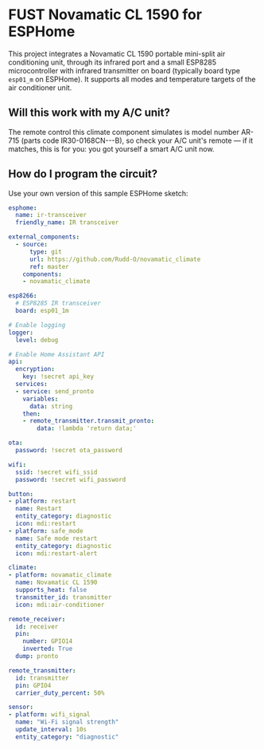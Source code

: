 # FUST Novamatic CL 1590 for ESPHome

This project integrates a Novamatic CL 1590 portable mini-split
air conditioning unit, through its infrared port and a small
ESP8285 microcontroller with infrared transmitter on board
(typically board type `esp01_m` on ESPHome).  It supports all
modes and temperature targets of the air conditioner unit.

## Will this work with my A/C unit?

The remote control this climate component simulates is model
number AR-715 (parts code IR30-0168CN---B), so check your
A/C unit's remote — if it matches, this is for you: you got
yourself a smart A/C unit now.

## How do I program the circuit?

Use your own version of this sample ESPHome sketch:

```yaml
esphome:
  name: ir-transceiver
  friendly_name: IR transceiver

external_components:
  - source:
      type: git
      url: https://github.com/Rudd-O/novamatic_climate
      ref: master
    components:
    - novamatic_climate

esp8266:
  # ESP8285 IR transceiver
  board: esp01_1m

# Enable logging
logger:
  level: debug

# Enable Home Assistant API
api:
  encryption:
    key: !secret api_key
  services:
  - service: send_pronto
    variables:
      data: string
    then:
    - remote_transmitter.transmit_pronto:
        data: !lambda 'return data;'

ota:
  password: !secret ota_password

wifi:
  ssid: !secret wifi_ssid
  password: !secret wifi_password

button:
- platform: restart
  name: Restart
  entity_category: diagnostic
  icon: mdi:restart
- platform: safe_mode
  name: Safe mode restart
  entity_category: diagnostic
  icon: mdi:restart-alert

climate:
- platform: novamatic_climate
  name: Novamatic CL 1590
  supports_heat: false
  transmitter_id: transmitter
  icon: mdi:air-conditioner

remote_receiver:
  id: receiver
  pin:
    number: GPIO14
    inverted: True
  dump: pronto

remote_transmitter:
  id: transmitter
  pin: GPIO4
  carrier_duty_percent: 50%

sensor:
- platform: wifi_signal
  name: "Wi-Fi signal strength"
  update_interval: 10s
  entity_category: "diagnostic"
```